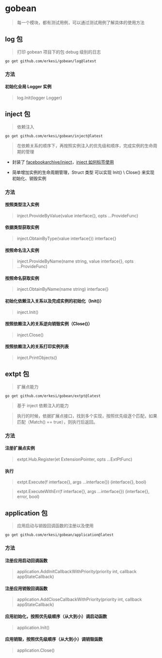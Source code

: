 # gobean

> 每一个模块，都有测试用例，可以通过测试用例了解具体的使用方法

## log 包

> 打印 gobean 项目下的包 debug 级别的日志

```shell
go get github.com/erkesi/gobean/log@latest
```

### 方法

#### 初始化全局 Logger 实例

> log.Init(logger Logger)

## inject 包

> 依赖注入

```shell
go get github.com/erkesi/gobean/inject@latest
```

> 在依赖关系的顺序下，再按照实例注入的优先级和顺序，完成实例的生命周期的管理

- 封装了 [facebookarchive/inject](https://github.com/facebookarchive/inject)，[inject 如何标签使用](https://pkg.go.dev/github.com/facebookgo/inject)

- 简单增加实例的生命周期管理，Struct 类型 可以实现 Init() \ Close() 来实现初始化、销毁实例

### 方法

#### 按照类型注入实例

> inject.ProvideByValue(value interface{}, opts ...ProvideFunc)

#### 依据类型获取实例

> inject.ObtainByType(value interface{}) interface{}

#### 按照命名注入实例

> inject.ProvideByName(name string, value interface{}, opts ...ProvideFunc) 

#### 按照命名获取实例

> inject.ObtainByName(name string) interface{}

#### 初始化依赖注入关系以及完成实例的初始化（Init()）

> inject.Init()

#### 按照依赖注入的关系逆向销毁实例（Close()）

> inject.Close()

#### 按照依赖注入的关系打印实例列表

> inject.PrintObjects()

## extpt 包

> 扩展点能力

```shell
go get github.com/erkesi/gobean/extpt@latest
```

> 基于 inject 依赖注入的能力

> 执行的时候，依据扩展点接口，找到多个实现，按照优先级逐个匹配，如果匹配（Match() == true），则执行后返回。


### 方法

#### 注册扩展点实例

> extpt.Hub.Register(et ExtensionPointer, opts ...ExtPtFunc)

#### 执行

> extpt.Execute(f interface{}, args ...interface{}) (interface{}, bool)

> extpt.ExecuteWithErr(f interface{}, args ...interface{}) (interface{}, error, bool)


## application 包

> 应用启动与销毁回调函数的注册以及使用

```shell
go get github.com/erkesi/gobean/application@latest
```

### 方法

#### 注册应用启动回调函数 

> application.AddInitCallbackWithPriority(priority int, callback appStateCallback)

#### 注册应用销毁回调函数

> application.AddCloseCallbackWithPriority(priority int, callback appStateCallback)

#### 应用初始化，按照优先级顺序（从大到小）调启动函数 

> application.Init()

#### 应用销毁，按照优先级顺序（从大到小）调销毁函数

> application.Close()

